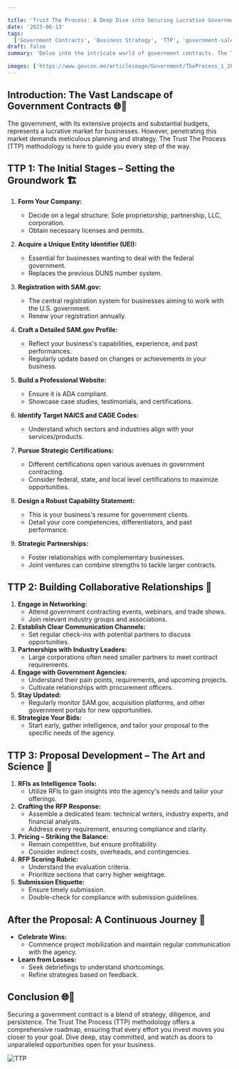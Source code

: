 ```yaml
---

title: 'Trust The Process: A Deep Dive into Securing Lucrative Government Contracts 🌐📜'
date: '2023-06-13'
tags:
  ['Government Contracts', 'Business Strategy', 'TTP', 'government-sales', 'government-procurement']
draft: false
summary: 'Delve into the intricate world of government contracts. The TTP approach offers an in-depth methodology to ensure your business is primed for success in the government sector.'

images: ['https://www.govcon.me/articleimage/Government/TheProcess_1_20240714_161657.webp', 'https://www.govcon.me/articleimage/Government/TheProcess.webp']
---
```


## Introduction: The Vast Landscape of Government Contracts 🌐📜

The government, with its extensive projects and substantial budgets, represents a lucrative market for businesses. However, penetrating this market demands meticulous planning and strategy. The Trust The Process (TTP) methodology is here to guide you every step of the way.

## TTP 1: The Initial Stages – Setting the Groundwork 🏗️

1. **Form Your Company:**
   - Decide on a legal structure: Sole proprietorship, partnership, LLC, corporation.
   - Obtain necessary licenses and permits.
2. **Acquire a Unique Entity Identifier (UEI):**
   - Essential for businesses wanting to deal with the federal government.
   - Replaces the previous DUNS number system.
3. **Registration with SAM.gov:**
   - The central registration system for businesses aiming to work with the U.S. government.
   - Renew your registration annually.
4. **Craft a Detailed SAM.gov Profile:**
   - Reflect your business's capabilities, experience, and past performances.
   - Regularly update based on changes or achievements in your business.
5. **Build a Professional Website:**
   - Ensure it is ADA compliant.
   - Showcase case studies, testimonials, and certifications.
6. **Identify Target NAICS and CAGE Codes:**
   - Understand which sectors and industries align with your services/products.
7. **Pursue Strategic Certifications:**
   - Different certifications open various avenues in government contracting.
   - Consider federal, state, and local level certifications to maximize opportunities.
8. **Design a Robust Capability Statement:**

   - This is your business's resume for government clients.
   - Detail your core competencies, differentiators, and past performance.

9. **Strategic Partnerships:**
   - Foster relationships with complementary businesses.
   - Joint ventures can combine strengths to tackle larger contracts.

## TTP 2: Building Collaborative Relationships 🤝

1. **Engage in Networking:**
   - Attend government contracting events, webinars, and trade shows.
   - Join relevant industry groups and associations.
2. **Establish Clear Communication Channels:**
   - Set regular check-ins with potential partners to discuss opportunities.
3. **Partnerships with Industry Leaders:**
   - Large corporations often need smaller partners to meet contract requirements.
4. **Engage with Government Agencies:**
   - Understand their pain points, requirements, and upcoming projects.
   - Cultivate relationships with procurement officers.
5. **Stay Updated:**
   - Regularly monitor SAM.gov, acquisition platforms, and other government portals for new opportunities.
6. **Strategize Your Bids:**
   - Start early, gather intelligence, and tailor your proposal to the specific needs of the agency.

## TTP 3: Proposal Development – The Art and Science 🎯

1. **RFIs as Intelligence Tools:**
   - Utilize RFIs to gain insights into the agency's needs and tailor your offerings.
2. **Crafting the RFP Response:**
   - Assemble a dedicated team: technical writers, industry experts, and financial analysts.
   - Address every requirement, ensuring compliance and clarity.
3. **Pricing – Striking the Balance:**
   - Remain competitive, but ensure profitability.
   - Consider indirect costs, overheads, and contingencies.
4. **RFP Scoring Rubric:**
   - Understand the evaluation criteria.
   - Prioritize sections that carry higher weightage.
5. **Submission Etiquette:**
   - Ensure timely submission.
   - Double-check for compliance with submission guidelines.

## After the Proposal: A Continuous Journey 🔄

- **Celebrate Wins:**
  - Commence project mobilization and maintain regular communication with the agency.
- **Learn from Losses:**
  - Seek debriefings to understand shortcomings.
  - Refine strategies based on feedback.

## Conclusion 🌐📜

Securing a government contract is a blend of strategy, diligence, and persistence. The Trust The Process (TTP) methodology offers a comprehensive roadmap, ensuring that every effort you invest moves you closer to your goal. Dive deep, stay committed, and watch as doors to unparalleled opportunities open for your business.

![TTP](https://www.govcon.me/articleimage/Government/TheProcess_1_20240714_161657.webp)
